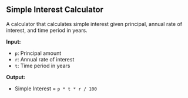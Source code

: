 ## Simple Interest Calculator

A calculator that calculates simple interest given principal, annual rate of interest, and time period in years.

**Input:**
- `p`: Principal amount  
- `r`: Annual rate of interest  
- `t`: Time period in years  

**Output:**
- Simple Interest = `p * t * r / 100`
